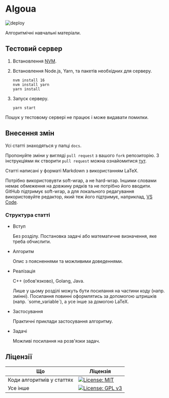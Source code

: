 # Algoua

![deploy](https://github.com/algoua/algoua/workflows/deploy/badge.svg?branch=main)

Алгоритмічні навчальні матеріали.

## Тестовий сервер

1. Встановлення [NVM](https://github.com/nvm-sh/nvm#installing-and-updating).

1. Встановлення Node.js, Yarn, та пакетів необхідних для серверу.

   ```shell
   nvm install 16
   nvm install yarn
   yarn install
   ```

1. Запуск серверу.

   ```shell
   yarn start
   ```

Пошук у тестовому сервері не працює і може видавати помилки.

## Внесення змін

Усі статті знаходяться у папці `docs`.

Пропонуйте зміни у вигляді `pull request` з вашого `fork` репозиторію. З інструкціями як створити `pull request` можна ознайомитися [тут](https://docs.github.com/en/github/collaborating-with-issues-and-pull-requests/creating-a-pull-request-from-a-fork).

Статті написані у форматі Markdown з використанням LaTeX.

Потрібно використовувти soft-wrap, а не hard-wrap. Іншими словами немає обмеження на довжину рядків та не потрібно його вводити. GitHub підтримує soft-wrap, а для локального редагування використовуйте редактор, який теж його підтримує, наприклад, [VS Code](https://code.visualstudio.com/).

### Структура статті

* Вступ

  Без розділу. Постановка задачі або математичне визначення, яке треба обчислити.

* Алгоритм

  Опис з поясненнями та можливими доведеннями.

* Реалізація

  C++ (обов'язково), Golang, Java.

  Лише у цьому розділі можуть бути посилання на частини коду (напр. змінні). Посилання повинні оформлятись за допомогою штришків (напр. \`some_variable\`), а усе інше за домогою LaTeX.

* Застосування

  Практичні приклади застосування алгоритму.

* Задачі

  Можливі посилання на розв'язки задач.

## Ліцензії

| Що  | Ліцензія |
| ------------- | ------------- |
| Коди алгоритмів у статтях  | [![License: MIT](https://img.shields.io/badge/License-MIT-green.svg)](https://opensource.org/licenses/MIT)  |
| Усе інше | [![License: GPL v3](https://img.shields.io/badge/License-GPLv3-blue.svg)](https://www.gnu.org/licenses/gpl-3.0) |
